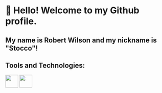 # 👋 Hello! Welcome to my Github profile.
## My name is Robert Wilson and my nickname is "Stocco"!

## Tools and Technologies:
<img loading="lazy" src="https://cdn.jsdelivr.net/gh/devicons/devicon@latest/icons/javascript/javascript-original.svg" width="40" height="40" />
<img loading="lazy" src="https://cdn.jsdelivr.net/gh/devicons/devicon@latest/icons/react/react-original.svg" width="40" height="40"/>
          
